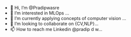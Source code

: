 - 👋 Hi, I’m @Pradipwasre
- 👀 I’m interested in MLOps ...
- 🌱 I’m currently applying concepts of computer vision ...
- 💞️ I’m looking to collaborate on {CV,NLP}...
- 📫 How to reach me Linkedin @pradip d w...

<!---
Pradipwasre/Pradipwasre is a ✨ special ✨ repository because its `README.md` (this file) appears on your GitHub profile.
You can click the Preview link to take a look at your changes.
--->
